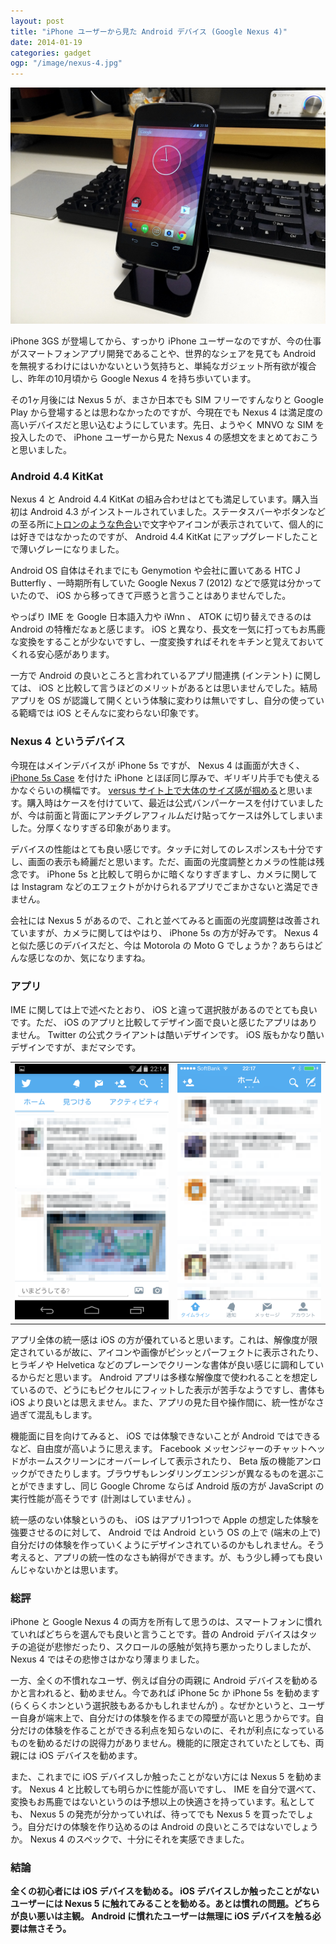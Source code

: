 ```yaml
---
layout: post
title: "iPhone ユーザーから見た Android デバイス (Google Nexus 4)"
date: 2014-01-19
categories: gadget
ogp: "/image/nexus-4.jpg"
---
```


![Google Nexus 4](/image/nexus-4.jpg)

iPhone 3GS が登場してから、すっかり iPhone ユーザーなのですが、今の仕事がスマートフォンアプリ開発であることや、世界的なシェアを見ても Android を無視するわけにはいかないという気持ちと、単純なガジェット所有欲が複合し、昨年の10月頃から Google Nexus 4 を持ち歩いています。

その1ヶ月後には Nexus 5 が、まさか日本でも SIM フリーですんなりと Google Play から登場するとは思わなかったのですが、今現在でも Nexus 4 は満足度の高いデバイスだと思い込むようにしています。先日、ようやく MNVO な SIM を投入したので、 iPhone ユーザーから見た Nexus 4 の感想文をまとめておこうと思いました。

### Android 4.4 KitKat

Nexus 4 と Android 4.4 KitKat の組み合わせはとても満足しています。購入当初は Android 4.3 がインストールされていました。ステータスバーやボタンなどの至る所に[トロンのような色合い](https://www.google.co.jp/search?q=%E6%98%A0%E7%94%BB+%E3%83%88%E3%83%AD%E3%83%B3&safe=off&source=lnms&tbm=isch&sa=X&ei=XcHbUrGvJon0lAX2w4CYAw&ved=0CAkQ_AUoAQ&biw=1916&bih=1106)で文字やアイコンが表示されていて、個人的には好きではなかったのですが、 Android 4.4 KitKat にアップグレードしたことで薄いグレーになりました。

Android OS 自体はそれまでにも Genymotion や会社に置いてある HTC J Butterfly 、一時期所有していた Google Nexus 7 (2012) などで感覚は分かっていたので、 iOS から移ってきて戸惑うと言うことはありませんでした。

やっぱり IME を Google 日本語入力や iWnn 、 ATOK に切り替えできるのは Android の特権だなぁと感じます。 iOS と異なり、長文を一気に打ってもお馬鹿な変換をすることが少ないですし、一度変換すればそれをキチンと覚えておいてくれる安心感があります。

一方で Android の良いところと言われているアプリ間連携 (インテント) に関しては、 iOS と比較して言うほどのメリットがあるとは思いませんでした。結局アプリを OS が認識して開くという体験に変わりは無いですし、自分の使っている範疇では iOS とそんなに変わらない印象です。

### Nexus 4 というデバイス

今現在はメインデバイスが iPhone 5s ですが、 Nexus 4 は画面が大きく、 [iPhone 5s Case](http://store.apple.com/jp/product/MF041FE/A/iphone-5s-case-%E3%83%96%E3%83%A9%E3%82%A6%E3%83%B3) を付けた iPhone とほぼ同じ厚みで、ギリギリ片手でも使えるかなぐらいの横幅です。 [versus サイト上で大体のサイズ感が掴める](http://versus.com/ja/apple-iphone-5-vs-google-nexus-4)と思います。購入時はケースを付けていて、最近は公式バンパーケースを付けていましたが、今は前面と背面にアンチグレアフィルムだけ貼ってケースは外してしまいました。分厚くなりすぎる印象があります。

デバイスの性能はとても良い感じです。タッチに対してのレスポンスも十分ですし、画面の表示も綺麗だと思います。ただ、画面の光度調整とカメラの性能は残念です。 iPhone 5s と比較して明らかに暗くなりすぎますし、カメラに関しては Instagram などのエフェクトがかけられるアプリでごまかさないと満足できません。

会社には Nexus 5 があるので、これと並べてみると画面の光度調整は改善されていますが、カメラに関してはやはり、 iPhone 5s の方が好みです。 Nexus 4 と似た感じのデバイスだと、今は Motorola の Moto G でしょうか？あちらはどんな感じなのか、気になりますね。

### アプリ

IME に関しては上で述べたとおり、 iOS と違って選択肢があるのでとても良いです。ただ、 iOS のアプリと比較してデザイン面で良いと感じたアプリはありません。 Twitter の公式クライアントは酷いデザインです。 iOS 版もかなり酷いデザインですが、まだマシです。

<table>
    <tr>
        <td><img src="/image/suck-design-twitter-android.png" alt="Twitter Android" style="max-height: 550px;"></td>
        <td><img src="/image/twitter-ios.png" alt="Twitter iOS" style="max-height: 550px;"></td>
    </tr>
</table>

アプリ全体の統一感は iOS の方が優れていると思います。これは、解像度が限定されているが故に、アイコンや画像がピシッとパーフェクトに表示されたり、ヒラギノや Helvetica などのプレーンでクリーンな書体が良い感じに調和しているからだと思います。 Android アプリは多様な解像度で使われることを想定しているので、どうにもピクセルにフィットした表示が苦手なようですし、書体も iOS より良いとは思えません。また、アプリの見た目や操作間に、統一性がなさ過ぎて混乱もします。

機能面に目を向けてみると、 iOS では体験できないことが Android ではできるなど、自由度が高いように思えます。 Facebook メッセンジャーのチャットヘッドがホームスクリーンにオーバーレイして表示されたり、 Beta 版の機能アンロックができたりします。ブラウザもレンダリングエンジンが異なるものを選ぶことができますし、同じ Google Chrome ならば Android 版の方が JavaScript の実行性能が高そうです (計測はしていません) 。

統一感のない体験というのも、 iOS はアプリ1つ1つで Apple の想定した体験を強要させるのに対して、 Android では Android という OS の上で (端末の上で) 自分だけの体験を作っていくようにデザインされているのかもしれません。そう考えると、アプリの統一性のなさも納得ができます。が、もう少し縛っても良いんじゃないかとは思います。

### 総評

iPhone と Google Nexus 4 の両方を所有して思うのは、スマートフォンに慣れていればどちらを選んでも良いと言うことです。昔の Android デバイスはタッチの追従が悲惨だったり、スクロールの感触が気持ち悪かったりしましたが、 Nexus 4 ではその悲惨さはかなり薄まりました。

一方、全くの不慣れなユーザ、例えば自分の両親に Android デバイスを勧めるかと言われると、勧めません。今であれば iPhone 5c か iPhone 5s を勧めます (らくらくホンという選択肢もあるかもしれませんが) 。なぜかというと、ユーザー自身が端末上で、自分だけの体験を作るまでの障壁が高いと思うからです。自分だけの体験を作ることができる利点を知らないのに、それが利点になっているものを勧めるだけの説得力がありません。機能的に限定されていたとしても、両親には iOS デバイスを勧めます。

また、これまでに iOS デバイスしか触ったことがない方には Nexus 5 を勧めます。 Nexus 4 と比較しても明らかに性能が高いですし、 IME を自分で選べて、変換もお馬鹿ではないというのは予想以上の快適さを持っています。私としても、 Nexus 5 の発売が分かっていれば、待ってでも Nexus 5 を買ったでしょう。自分だけの体験を作り込めるのは Android の良いところではないでしょうか。 Nexus 4 のスペックで、十分にそれを実感できました。

### 結論

**全くの初心者には iOS デバイスを勧める。 iOS デバイスしか触ったことがないユーザーには Nexus 5 に触れてみることを勧める。あとは慣れの問題。どちらが良い悪いは主観。 Android に慣れたユーザーは無理に iOS デバイスを触る必要は無さそう。**